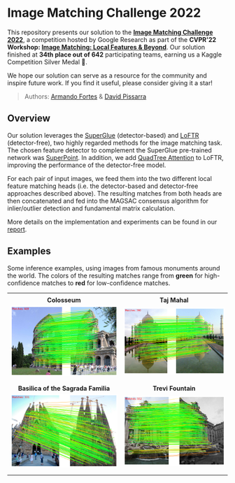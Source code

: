 # Image Matching Challenge 2022

This repository presents our solution to the **[Image Matching Challenge 2022](https://www.kaggle.com/competitions/image-matching-challenge-2022/)**, a competition hosted by Google Research as part of the **CVPR'22 Workshop: [Image Matching: Local Features & Beyond](https://image-matching-workshop.github.io/)**. Our solution finished at **34th place out of 642** participating teams, earning us a Kaggle Competition Silver Medal :2nd_place_medal:.

We hope our solution can serve as a resource for the community and inspire future work. If you find it useful, please consider giving it a star!

> Authors: [Armando Fortes](https://atfortes.github.io/) & [David Pissarra](https://github.com/davidpissarra)

## Overview

Our solution leverages the [SuperGlue](https://github.com/magicleap/SuperGluePretrainedNetwork) (detector-based) and [LoFTR](https://github.com/zju3dv/LoFTR) (detector-free), two highly regarded methods for the image matching task. The chosen feature detector to complement the SuperGlue pre-trained network was [SuperPoint](https://github.com/magicleap/SuperPointPretrainedNetwork). In addition, we add [QuadTree Attention](https://github.com/Tangshitao/QuadTreeAttention) to LoFTR, improving the performance of the detector-free model.

For each pair of input images, we feed them into the two different local feature matching heads (i.e. the detector-based and detector-free approaches described above). The resulting matches from both heads are then concatenated and fed into the MAGSAC consensus algorithm for inlier/outlier detection and fundamental matrix calculation.

More details on the implementation and experiments can be found in our [report](https://github.com/atfortes/ImageMatchingChallenge2022/blob/main/report.pdf).

## Examples

Some inference examples, using images from famous monuments around the world. The colors of the resulting matches range from **green** for high-confidence matches to **red** for low-confidence matches.

|||
|:------------------:|:------------------:|
|||
|  **Colosseum**  |  **Taj Mahal**  |
|  ![](/assets/rome.png)  |  ![](/assets/taj_mahal.png)  |
|||
|||
|  **Basilica of the Sagrada Familia**  |  **Trevi Fountain**  |
|  ![](/assets/sagrada.png)  | ![](/assets/trevi.png)  |
|||
|||
